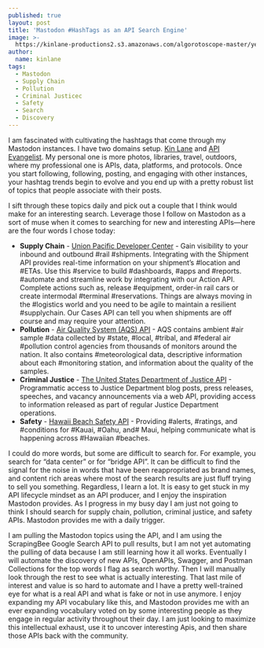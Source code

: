 ```yaml
---
published: true
layout: post
title: 'Mastodon #HashTags as an API Search Engine'
image: >-
  https://kinlane-productions2.s3.amazonaws.com/algorotoscope-master/yellow-journalism-nyc-skyline-from-ferry.jpg
author:
  name: kinlane
tags:
  - Mastodon
  - Supply Chain
  - Pollution
  - Criminal Justicec
  - Safety
  - Search
  - Discovery
---
```

I am fascinated with cultivating the hashtags that come through my Mastodon instances. I have two domains setup. [Kin Lane](https://mastodon.kinlane.com/web/@kin) and [API Evangelist](https://mastodon.apievangelist.com/web/@api). My personal one is more photos, libraries, travel, outdoors, where my professional one is APIs, data, platforms, and protocols. Once you start following, following, posting, and engaging with other instances, your hashtag trends begin to evolve and you end up with a pretty robust list of topics that people associate with their posts. 

I sift through these topics daily and pick out a couple that I think would make for an interesting search. Leverage those I follow on Mastodon as a sort of muse when it comes to searching for new and interesting APIs—here are the four words I chose today:

- **Supply Chain** - [Union Pacific Developer Center](https://www.up.com/customers/all/api-developer/index.htm) - Gain visibility to your inbound and outbound #rail #shipments. Integrating with the Shipment API provides real-time information on your shipment’s #location and #ETAs. Use this #service to build #dashboards, #apps and #reports. #automate and streamline work by integrating with our Action API. Complete actions such as, release #equipment, order-in rail cars or create intermodal #terminal #reservations. Things are always moving in the #logistics world and you need to be agile to maintain a resilient #supplychain. Our Cases API can tell you when shipments are off course and may require your attention.
- **Pollution** - [Air Quality System (AQS) API](https://aqs.epa.gov/aqsweb/documents/data_api.html) - AQS contains ambient #air sample #data collected by #state, #local, #tribal, and #federal air #pollution control agencies from thousands of monitors around the nation. It also contains #meteorological data, descriptive information about each #monitoring station, and information about the quality of the samples.
- **Criminal Justice**  - [The United States Department of Justice API](https://www.justice.gov/developer/api-documentation/api_v1) - Programmatic access to Justice Department blog posts, press releases, speeches, and vacancy announcements via a web API, providing access to information released as part of regular Justice Department operations.
- **Safety** - [Hawaii Beach Safety API](https://hawaiibeachsafety.com/api) - Providing #alerts, #ratings, and #conditions for #Kauai, #Oahu, and# Maui, helping communicate what is happening across #Hawaiian #beaches.

I could do more words, but some are difficult to search for. For example, you search for “data center” or for “bridge API”. It can be difficult to find the signal for the noise in words that have been reappropriated as brand names, and content rich areas where most of the search results are just fluff trying to sell you something. Regardless, I learn a lot. It is easy to get stuck in my API lifecycle mindset as an API producer, and I enjoy the inspiration Mastodon provides. As I progress in my busy day I am just not going to think I should search for supply chain, pollution, criminal justice, and safety APIs. Mastodon provides me with a daily trigger.

I am pulling the Mastodon topics using the API, and I am using the ScrapingBee Google Search API to pull results, but I am not yet automating the pulling of data because I am still learning how it all works. Eventually I will automate the discovery of new APIs, OpenAPIs, Swagger, and Postman Collections for the top words I flag as search worthy. Then I will manually look through the rest to see what is actually interesting. That last mile of interest and value is so hard to automate and I have a pretty well-trained eye for what is a real API and what is fake or not in use anymore. I enjoy expanding my API vocabulary like this, and Mastodon provides me with an ever expanding vocabulary voted on by some interesting people as they engage in regular activity throughout their day. I am just looking to maximize this intellectual exhaust, use it to uncover interesting Apis, and then share those APIs back with the community.